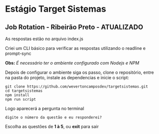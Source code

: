 # Estágio Target Sistemas
 
## Job Rotation - Ribeirão Preto - ATUALIZADO
As respostas estão no arquivo index.js

Criei um CLI básico para verificar as respostas utilizando o readline e prompt-sync

**Obs:** *É necessário ter o ambiente configurado com Nodejs e NPM*

Depois de configurar o ambiente siga os passo, clone o repositório, entre na pasta do projeto, instale as dependencias e inicie o script: 

```shell
git clone https://github.com/wevertoncamposdev/targetsistemas.git
cd targetsistemas
npm install
npm run script
```

Logo aparecerá a pergunta no terminal

```shell
digite o número da questão e eu responderei?
```

Escolha as questões de **1 à 5**, ou **exit** para sair